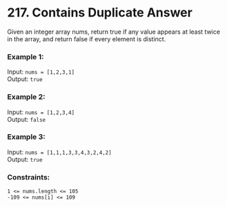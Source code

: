 # 217. Contains Duplicate Answer

Given an integer array nums, return true if any value appears at least twice in the array, and return false if every element is distinct.  
  
   
  
### **Example 1:**  
Input: ```nums = [1,2,3,1]```  
Output: ```true```  
  
### **Example 2:**  
Input: ```nums = [1,2,3,4]```  
Output: ```false```  
  
### **Example 3:**  
Input: ```nums = [1,1,1,3,3,4,3,2,4,2]```  
Output: ```true```
     
  
### **Constraints:**  
  
```1 <= nums.length <= 105```  
```-109 <= nums[i] <= 109```  